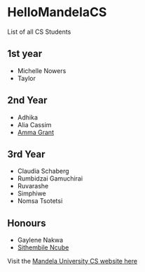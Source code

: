 # HelloMandelaCS

List of all CS Students

## 1st year
- Michelle Nowers
- Taylor

## 2nd Year
- Adhika
- Alia Cassim
- [Amma Grant](https://github.com/AmmaGrant)

## 3rd Year
- Claudia Schaberg
- Rumbidzai Gamuchirai
- Ruvarashe
- Simphiwe
- Nomsa Tsotetsi

## Honours
- Gaylene Nakwa
- [Sithembile Ncube](https://github.com/LadySith)

Visit the [Mandela University CS website here](http://cs.mandela.ac.za/)
